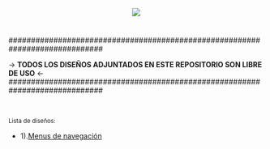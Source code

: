 <p align="center"><img src="https://user-images.githubusercontent.com/75953873/177235245-18684f89-9634-41ed-b838-d3db45ce094c.png"></p>

<h1 align="center"></h1>
#############################################################################

 -> **TODOS LOS DISEÑOS ADJUNTADOS EN ESTE REPOSITORIO SON LIBRE DE USO** <-
#############################################################################

</br>

<sub>Lista de diseños:</sub>

- 1).<a href="https://github.com/R3LI4NT/proyectos-web/tree/main/Menus%20Navegaci%C3%B3n" target="_blank">Menus de navegación</a>
